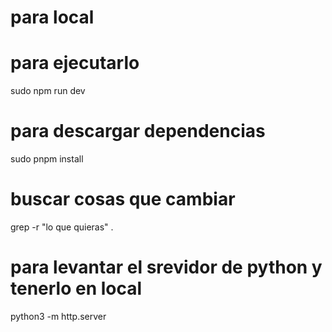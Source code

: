 # para local
# para ejecutarlo
sudo npm run dev 

# para descargar dependencias
sudo pnpm install

# buscar cosas que cambiar
grep -r "lo que quieras" .

# para levantar el srevidor de python y tenerlo en local 
python3 -m http.server


